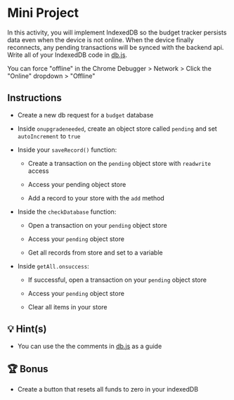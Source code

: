 # Mini Project

In this activity, you will implement IndexedDB so the budget tracker persists data even when the device is not online. When the device finally reconnects, any pending transactions will be synced with the backend api. Write all of your IndexedDB code in [db.js](./Unsolved/public/db.js).

You can force "offline" in the Chrome Debugger > Network > Click the "Online" dropdown > "Offline"

## Instructions

- Create a new db request for a `budget` database

- Inside `onupgradeneeded`, create an object store called `pending` and set `autoIncrement` to `true`

- Inside your `saveRecord()` function:

  - Create a transaction on the `pending` object store with `readwrite` access

  - Access your pending object store

  - Add a record to your store with the `add` method

- Inside the `checkDatabase` function:

  - Open a transaction on your `pending` object store

  - Access your `pending` object store

  - Get all records from store and set to a variable

- Inside `getAll.onsuccess`:

  - If successful, open a transaction on your `pending` object store

  - Access your `pending` object store

  - Clear all items in your store

## 💡 Hint(s)

- You can use the the comments in [db.js](./Unsolved/public/db.js) as a guide

## 🏆 Bonus

- Create a button that resets all funds to zero in your indexedDB
